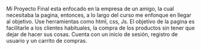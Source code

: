 Mi Proyecto Final esta enfocado en la empresa de un amigo, la cual necesitaba la pagina, entonces, a lo largo del curso me enfonque en llegar al objetivo. Use herramientas como html, css, Js. 
El objetivo de la pagina es facilitarle a los clientes habituales, la compra de los productos sin tener que dejar de hacer sus cosas. Cuenta con un inicio de sesión, registro de usuario y un carrito de compras.
